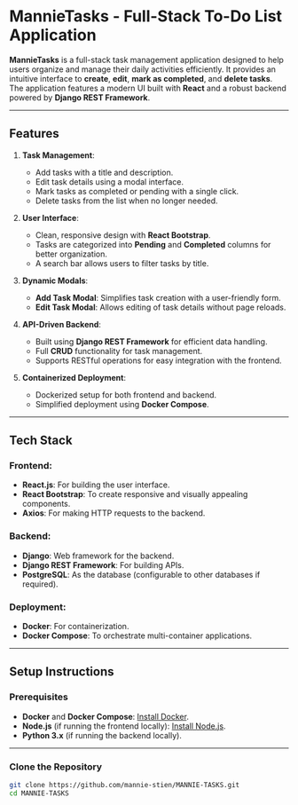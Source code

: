 # MannieTasks - Full-Stack To-Do List Application

**MannieTasks** is a full-stack task management application designed to help users organize and manage their daily activities efficiently. It provides an intuitive interface to **create**, **edit**, **mark as completed**, and **delete tasks**. The application features a modern UI built with **React** and a robust backend powered by **Django REST Framework**.

---

## Features

1. **Task Management**:
   - Add tasks with a title and description.
   - Edit task details using a modal interface.
   - Mark tasks as completed or pending with a single click.
   - Delete tasks from the list when no longer needed.

2. **User Interface**:
   - Clean, responsive design with **React Bootstrap**.
   - Tasks are categorized into **Pending** and **Completed** columns for better organization.
   - A search bar allows users to filter tasks by title.

3. **Dynamic Modals**:
   - **Add Task Modal**: Simplifies task creation with a user-friendly form.
   - **Edit Task Modal**: Allows editing of task details without page reloads.

4. **API-Driven Backend**:
   - Built using **Django REST Framework** for efficient data handling.
   - Full **CRUD** functionality for task management.
   - Supports RESTful operations for easy integration with the frontend.

5. **Containerized Deployment**:
   - Dockerized setup for both frontend and backend.
   - Simplified deployment using **Docker Compose**.

---

## Tech Stack

### Frontend:
- **React.js**: For building the user interface.
- **React Bootstrap**: To create responsive and visually appealing components.
- **Axios**: For making HTTP requests to the backend.

### Backend:
- **Django**: Web framework for the backend.
- **Django REST Framework**: For building APIs.
- **PostgreSQL**: As the database (configurable to other databases if required).

### Deployment:
- **Docker**: For containerization.
- **Docker Compose**: To orchestrate multi-container applications.

---

## Setup Instructions

### Prerequisites
- **Docker** and **Docker Compose**: [Install Docker](https://docs.docker.com/get-docker/).
- **Node.js** (if running the frontend locally): [Install Node.js](https://nodejs.org/).
- **Python 3.x** (if running the backend locally).

---

### Clone the Repository

```bash
git clone https://github.com/mannie-stien/MANNIE-TASKS.git
cd MANNIE-TASKS
